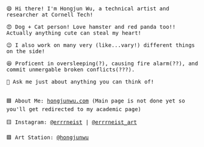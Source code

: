 <p>
  <samp>
    <br>
    <br>😄 Hi there! I'm Hongjun Wu, a technical artist and researcher at Cornell Tech!<br>
    <br>😍 Dog + Cat person! Love hamster and red panda too!! Actually anything cute can steal my heart!<br>
    <br>😉 I also work on many very (like...vary!) different things on the side!<br>
    <br>😆 Proficent in oversleeping(?), causing fire alarm(??), and commit unmergable broken conflicts(???).<br>
    <br>💬 Ask me just about anything you can think of!<br>
    <br>
    <br>🟦 About Me: <a href="https://hongjunwu.com/">hongjunwu.com</a> (Main page is not done yet so you'll get redirected to my academic page)<br>
    <br>🟨 Instagram: <a href="https://www.instagram.com/errrneist/">@errrneist</a> | <a href="https://www.instagram.com/errrneist_art/">@errrneist_art</a> <br>
    <br>🟪 Art Station: <a href="https://hongjunwu.artstation.com/">@hongjunwu</a> <br>
  </samp>
  <br>
</p>
